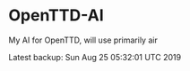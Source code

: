 # OpenTTD-AI
My AI for OpenTTD, will use primarily air

Latest backup: Sun Aug 25 05:32:01 UTC 2019
